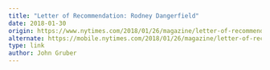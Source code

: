 ```yaml
---
title: "Letter of Recommendation: Rodney Dangerfield"
date: 2018-01-30
origin: https://www.nytimes.com/2018/01/26/magazine/letter-of-recommendation-rodney-dangerfield.html
alternate: https://mobile.nytimes.com/2018/01/26/magazine/letter-of-recommendation-rodney-dangerfield.html?smid=tw-share&referer=
type: link
author: John Gruber
---
```


